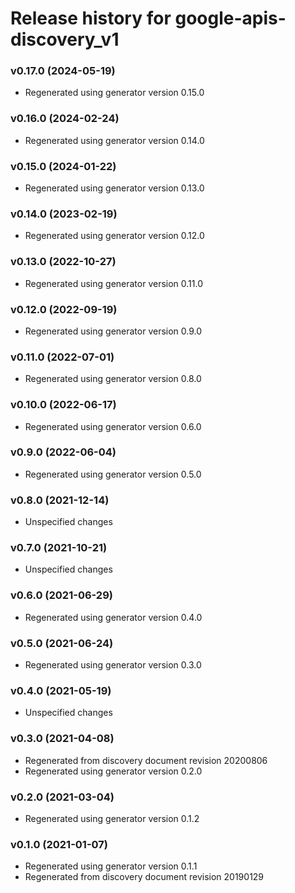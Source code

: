 # Release history for google-apis-discovery_v1

### v0.17.0 (2024-05-19)

* Regenerated using generator version 0.15.0

### v0.16.0 (2024-02-24)

* Regenerated using generator version 0.14.0

### v0.15.0 (2024-01-22)

* Regenerated using generator version 0.13.0

### v0.14.0 (2023-02-19)

* Regenerated using generator version 0.12.0

### v0.13.0 (2022-10-27)

* Regenerated using generator version 0.11.0

### v0.12.0 (2022-09-19)

* Regenerated using generator version 0.9.0

### v0.11.0 (2022-07-01)

* Regenerated using generator version 0.8.0

### v0.10.0 (2022-06-17)

* Regenerated using generator version 0.6.0

### v0.9.0 (2022-06-04)

* Regenerated using generator version 0.5.0

### v0.8.0 (2021-12-14)

* Unspecified changes

### v0.7.0 (2021-10-21)

* Unspecified changes

### v0.6.0 (2021-06-29)

* Regenerated using generator version 0.4.0

### v0.5.0 (2021-06-24)

* Regenerated using generator version 0.3.0

### v0.4.0 (2021-05-19)

* Unspecified changes

### v0.3.0 (2021-04-08)

* Regenerated from discovery document revision 20200806
* Regenerated using generator version 0.2.0

### v0.2.0 (2021-03-04)

* Regenerated using generator version 0.1.2

### v0.1.0 (2021-01-07)

* Regenerated using generator version 0.1.1
* Regenerated from discovery document revision 20190129

